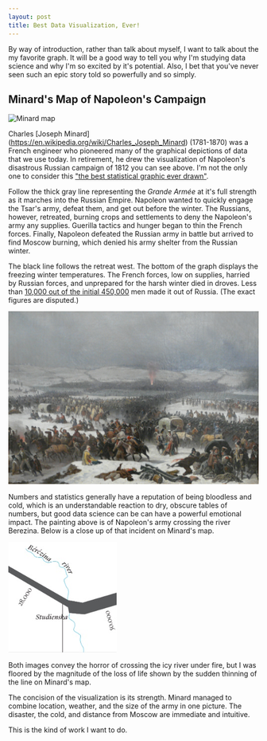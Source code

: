 ```yaml
---
layout: post
title: Best Data Visualization, Ever! 
---
```

By way of introduction, rather than talk about myself, I want to talk about the my favorite graph. It will be a good way to tell you why I'm studying data science and why I'm so excited by it's potential. Also, I bet that you've never seen such an epic story told so powerfully and so simply.

## Minard's Map of Napoleon's Campaign

![Minard map](http://john-keating.github.io/images/Minard_map_of_napoleon.png)

Charles [Joseph Minard] (https://en.wikipedia.org/wiki/Charles_Joseph_Minard) (1781-1870) was a French engineer who pioneered many of the graphical
depictions of data that we use today. In retirement, he drew the visualization
of Napoleon's disastrous Russian campaign of 1812 you can see above.  I'm not the only one to consider this ["the best statistical graphic ever drawn"](http://datavizblog.com/2013/05/26/dataviz-history-charles-minards-flow-map-of-napoleons-russian-campaign-of-1812-part-5/).

Follow the thick gray line
representing the _Grande Armée_ at it's full strength as it marches into the Russian
Empire. Napoleon wanted to quickly engage the Tsar's army, defeat them, and
get out before the winter. The Russians, however, retreated, burning crops and
settlements to deny the Napoleon's army any supplies. Guerilla tactics and hunger began
to thin the French forces. Finally, Napoleon defeated the Russian army in battle
but arrived to find Moscow burning, which denied his army shelter from the Russian
winter.

The black line follows the retreat west. The bottom of the graph displays the
freezing winter temperatures. The French forces, low on supplies, harried by
Russian forces, and unprepared for the harsh winter died in droves.
Less than [10,000 out of the initial 450,000](https://en.wikipedia.org/wiki/French_invasion_of_Russia) men made it out of Russia. (The
exact figures are disputed.)

![crossing the Berezina river](/images/battle_of_berezina.jpg)

Numbers and statistics generally have a reputation of being bloodless and cold, which is an understandable reaction to dry, obscure tables of numbers, but good data science can be can have a powerful emotional impact. The painting above is of Napoleon's army crossing the river
Berezina. Below is a close up of that incident on Minard's map.

![detail of Berezina river](/images/detail_of_berezina.jpg)

Both images convey the horror of crossing the icy river under fire, but
I was floored by the magnitude of the loss of life shown by the sudden thinning
of the line on Minard's map. 

The concision of the visualization is its strength. Minard managed to combine
location, weather, and the size of the army in one picture. The disaster, the cold, and distance from Moscow are immediate and intuitive. 

This is the kind of work I want to do. 
